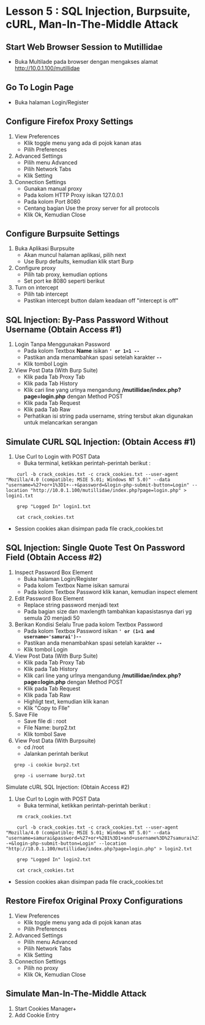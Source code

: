 # Lesson 5 : SQL Injection, Burpsuite, cURL, Man-In-The-Middle Attack

## Start Web Browser Session to Mutillidae
- Buka Multilade pada browser dengan mengakses alamat http://10.0.1.100/mutillidae

## Go To Login Page
- Buka halaman Login/Register

## Configure Firefox Proxy Settings
1. View Preferences
   - Klik toggle menu yang ada di pojok kanan atas
   - Pilih Preferences
2. Advanced Settings
   - Pilih menu Advanced
   - Pilih Network Tabs
   - Klik Setting
3. Connection Settings
   - Gunakan manual proxy
   - Pada kolom HTTP Proxy isikan 127.0.0.1
   - Pada kolom Port 8080
   - Centang bagian Use the proxy server for all protocols 
   - Klik Ok, Kemudian Close

## Configure Burpsuite Settings
1. Buka Aplikasi Burpsuite
   - Akan muncul halaman aplikasi, pilih next
   - Use Burp defaults, kemudian klik start Burp
2. Configure proxy
   - Pilih tab proxy, kemudian options
   - Set port ke 8080 seperti berikut
3. Turn on intercept
   - Pilih tab intercept
   - Pastikan intercept button dalam keadaan off "intercept is off"

## SQL Injection: By-Pass Password Without Username (Obtain Access #1)
1. Login Tanpa Menggunakan Password
   - Pada kolom Textbox **Name** isikan **`' or 1=1 -- `**
   - Pastikan anda menambahkan spasi setelah karakter **`--`**
   - Klik tombol Login
2. View Post Data (With Burp Suite)
   - Klik pada Tab Proxy Tab
   - Klik pada Tab History
   - Klik cari line yang urlnya mengandung **/mutillidae/index.php?page=login.php** dengan Method POST
   - Klik pada Tab Request
   - Klik pada Tab Raw
   - Perhatikan isi string pada username, string tersbut  akan digunakan untuk melancarkan serangan

## Simulate CURL SQL Injection: (Obtain Access #1)
1. Use Curl to Login with POST Data
   - Buka terminal, ketikkan perintah-perintah berikut : 
``` 
	curl -b crack_cookies.txt -c crack_cookies.txt --user-agent "Mozilla/4.0 (compatible; MSIE 5.01; Windows NT 5.0)" --data "username=%27+or+1%3D1+--+&password=&login-php-submit-button=Login" --location "http://10.0.1.100/mutillidae/index.php?page=login.php" > login1.txt
``` 
```
	grep "Logged In" login1.txt
```
```
	cat crack_cookies.txt
```
   - Session cookies akan disimpan pada file crack_cookies.txt

## SQL Injection: Single Quote Test On Password Field (Obtain Access #2)
1. Inspect Password Box Element
   - Buka halaman Login/Register
   - Pada kolom Textbox Name isikan samurai
   - Pada kolom Textbox Password klik kanan, kemudian inspect element
2. Edit Password Box Element
   - Replace string password menjadi text
   - Pada bagian size dan maxlength tambahkan kapasistasnya dari yg semula 20 menjadi 50
3. Berikan Kondisi Selalu True pada kolom Textbox Password
   - Pada kolom Textbox Password isikan **`' or (1=1 and username='samurai')--`**
   - Pastikan anda menambahkan spasi setelah karakter **`--`**
   - Klik tombol Login
4. View Post Data (With Burp Suite)
   - Klik pada Tab Proxy Tab
   - Klik pada Tab History
   - Klik cari line yang urlnya mengandung **/mutillidae/index.php?page=login.php** dengan Method POST
   - Klik pada Tab Request
   - Klik pada Tab Raw
   - Highligt text, kemudian klik kanan
   - Klik "Copy to FIle"
5. Save File
   - Save file di : root
   - File Name: burp2.txt
   - Klik tombol Save
6. View Post Data (With Burpsuite)
   - cd /root
   - Jalankan perintah berikut
```
   grep -i cookie burp2.txt
```
```
   grep -i username burp2.txt
```

Simulate cURL SQL Injection: (Obtain Access #2)
1. Use Curl to Login with POST Data
   - Buka terminal, ketikkan perintah-perintah berikut : 
``` 
	rm crack_cookies.txt
```
```
	curl -b crack_cookies.txt -c crack_cookies.txt --user-agent "Mozilla/4.0 (compatible; MSIE 5.01; Windows NT 5.0)" --data "username=samurai&password=%27+or+%281%3D1+and+username%3D%27samurai%27%29+--+&login-php-submit-button=Login" --location "http://10.0.1.100/mutillidae/index.php?page=login.php" > login2.txt
``` 
```
	grep "Logged In" login2.txt
```
```
	cat crack_cookies.txt
```
   - Session cookies akan disimpan pada file crack_cookies.txt

## Restore Firefox Original Proxy Configurations
1. View Preferences
   - Klik toggle menu yang ada di pojok kanan atas
   - Pilih Preferences
2. Advanced Settings
   - Pilih menu Advanced
   - Pilih Network Tabs
   - Klik Setting
3. Connection Settings
   - Pilih no proxy
   - Klik Ok, Kemudian Close

## Simulate Man-In-The-Middle Attack
1. Start Cookies Manager+
2. Add Cookie Entry